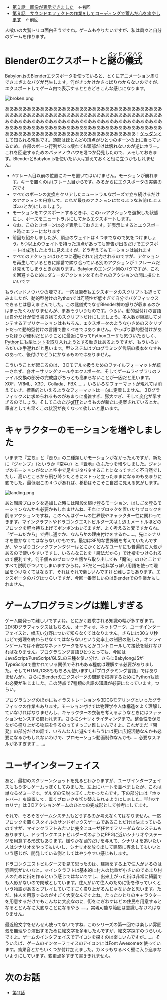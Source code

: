 * [第１話　画像が表示できました](http://qiita.com/hiruberuto/items/5321d8cebce7b87851f6)　←初回
* [第９話　サウンドエフェクトの作業をしてコーディングで荒んだ心を癒やします](http://qiita.com/hiruberuto/items/5962fc29e2c168671d3f)　←前回


人喰いの大鷲トリコ面白そうですね。ゲームもやりたいですが、私は粛々と自分のゲームを作ります。


# Blenderのエクスポートと<ruby>謎の儀式<rt>バッドノウハウ</rt><ruby>

Babylon.jsのBlenderエクスポータを使っていると、とくにアニメーション周りでさまざまなバグが発生します。何がきっかけかさっぱりわからないのですが、エクスポートしてゲーム内で表示するとときどきこんな感じになります。

![broken.png](https://qiita-image-store.s3.amazonaws.com/0/64695/a54919ce-1772-43d9-22b4-7d9c575059d5.png)

ああああああああああああああああああああああああああああああああああああああああああああああああああああああああああああああああああああああああああああああああああああああああああああああああああああああああああああああああああああああああああああああああああああああああああああああああああああああああああああああああああああああああああああああ！[ゲッダン](http://www.nicovideo.jp/watch/sm602860)として知られる現象です。頭部はほとんどの頂点がひとつのボーンの上に乗っているため、各部のボーン行列がぶっ壊れても頭部だけは壊れないのが逆にホラー。これを回避するためのバッドノウハウを幾つか発見したので、メモしておきます。BlenderとBabylon.jsを使いたい人は覚えておくと役に立つかもしれません。

* `0`フレーム目以前の位置にキーを置いてはいけません。モーションが崩れます。キーを置くのは`1`フレーム目からです。みるからにエクスポータの実装の穴です
* すべてのボーンの変換をクリアしたニュートラルなポーズで立ち続けるだけのアクションを用意して、これが最後のアクションになるような名前(たとえば`zzz`とか)にしましょう。
* モーションをエクスポートするときは、この`zzz`アクションを選択した状態にし、ポーズをニュートラルにしてからエクスポートします。
* なお、このときボーンは必ず表示しておきます。非表示にするとエクスポート時にエラーになります
* 前回も紹介しましたが、頂点のウェイトは４つまでなので気をつけましょう。5つ以上のウェイトを持った頂点があっても警告が出るだけでエクスポートは成功したように見えますが、どう考えてもモーションは崩れます
* すべてのアクションはひとつに連結されて出力されるのですが、アクションを再生しているときに順番で隣り合っている別のアクションが１フレームだけ見えてしまうときがあります。Babylonのエンジン側のバグですが、これを回避するためにダミーのアクションをそれぞれのアクションの間に挟むといいです

もうバッドノウハウの塊です。一応は筆者もエクスポータのスクリプトも追ってみましたが、動的型付けのPythonでは可読性が低すぎて自分でバグフィックスできるとは思えませんでした。この謎儀式でなぜBlender神の怒りが収まるのかはまったくわかりませんが、まあそういうものです。つらい。動的型付けの言語は自分だけが使う書き捨てのスクリプトだけにしましょう。多人数が継続してメンテするアプリケーションはもちろん、エクスポータのような小さめのスクリプトだって動的型付けの言語で書くべきではありません。やっぱり静的型付けがあったほうが便利だということに最近になってPythonユーザも気づいたらしく、[Pythonにも型ヒントを取り入れようとする動き](http://qiita.com/t2y/items/f95f6efe163b29be59af)はあるようですが、もういろいろだいぶ手遅れだと思います。型システムはプログラミング言語の根本をなすものあって、後付けでどうにかなるものではありません。


こういうことが起こるのは、３Dモデルを扱うためのファイルフォーマットが統一されず、各オーサリングツールやエクスポータ、そしてゲームライブラリのファイル交換の部分の完成度がちっとも高まらないことが一因だと思います。XOF、VRML、X3D、Collada、FBX……。いろいろなフォーマットが現れては消えていき、標準的といえるようなフォーマットは一向に定着しません。３Dグラフィックスに求められるものがあまりに複雑すぎ、膨大すぎ、そして変化が早すぎるのでしょう。そしてこのたび[glTF](http://qiita.com/emadurandal/items/1a034c4addd7ff8b5184)というものが新たに提案されているとか。筆者としても早くこの状況が良くなって欲しいと思います。


# キャラクターのモーションを増やしました

いままで『立ち』と『走り』の二種類しかモーションがなかったんですが、新たに『ジャンプ』（というか『空中』）と『着地』のふたつを増やしました。ジャンプのモーションがないと空中で足をジタバタすることになってすごく不自然でしたし、高いところから飛び降りたときにストっと立ったままになるのもあまりに変でした。最低限この４つがあれば、移動はそこそこ自然に見える気がします。

![landing.png](https://qiita-image-store.s3.amazonaws.com/0/64695/1160113f-d505-b821-80ed-0a2b9ac54cba.png)

あと階段ブロックを追加した時には階段を駆け登るモーション、はしごを登るモーションなんかも必要かもしれませんね。それにブロックを置いたりブロックを削るアクションですね。このへんはゲームの世界観やキャラクター性に関わってきます。マインクラフトやドラゴンクエストビルダーズは１辺１メートルほどのブロックを軽々持ち上げてポンポンおいてますが、よく考えると変ですからね。「ゲームだから」で押し通すか、なんらかの理由付けをするか……。先にシナリオを書かなくてはならないかもです。最初はSF的な世界観を考えていたんですが、やっぱりゴシックファンタジーはとにかくどんなユーザにも普遍的に人気があるので使いやすいですし、いろんなことを「魔法だから」で辻褄をつけられるので便利です。何千個ものブロックを懐から取り出しても「魔法」のひとことですべて説明がついてしまいますからね。SFだと一応科学っぽい用語を使って理屈をつけなくてはならず、それはそれで楽しいんですけど難しさもあります。エクスポータのバグはつらいですが、今回一番楽しいのはBlenderでの作業かもしれません。




# ゲームプログラミングは難しすぎる

ゲーム開発って難しいですよね。とにかく要求される知識の幅が多すぎます。2D/3Dグラフィックスはもちろん、オーディオ、ネットワーク、ユーザインターフェイスと、幅広い分野について知らなくてはなりません。さらには30ミリ秒ほどで処理を終わらせなくてはならないという効率上の制限の厳しさ。オンラインゲームでは不安定なネットワークをなんとかコントロールして接続を続けなければなりません。プログラミング言語ひとつとっても、今回はJavaScript/PureScript/GLSLの三種を使い分け、さらにBabylongJSがTypeScriptで書かれている関係でそれもある程度は理解する必要がありました。そしてHTML/CSSももちろん使いますし(『プログラミング言語』ではありませんが)、さらにBlenderのエクスポータの問題を把握するためにPythonも読む必要が生じました。この時点で7種類の言語の知識が必要になっています。つらい。

プログラミングのほかにもイラストレーションや3DCGモデリングといったグラフィックの作業もあります。モーション付けでは物理学や人体構造をよく理解していなければなりませんし、キャラクターの衣装を考えるようなときにはファッションセンスすら問われます。さらにシナリオライティングまで。整合性を保ちながら盛り上がる物語を作るのってすっごい難しいんですよ。これがまだ『開発』の部分だけの話で、いろんな人に遊んでもらうには更に広報活動なんかも必要になるかもしれないわけで、プロモーション動画制作なんかも……必要なスキルが多すぎます……。



# ユーザインターフェイス

あと、最初のスクリーンショットを見るとわかりますが、ユーザインターフェイスももう少しゲームっぽくしてみました。左上にハートを並べましたが、これは単なるダミーです。ゼルダの伝説っぽくしたかったんです。下の部分には『ホットバー』を設置して、置くブロックを切り替えられるようにしました。『時のオカリナ』は３Dアクションゲームのひとつの完成形として参考にしてます。

それで、そろそろゲームシステムもどうするのか考えなくてはなりません。一応ブロックを置くスタイルのサンドボックスゲームであることだけは決まっているのですが、マインクラフトみたいに完全にユーザ任せでフリーダムなシステムもありますし、ドラゴンクエストビルダーズのようにRPGに近いシナリオやステージを用意する形式もあります。緩やかな目的だけを与えて、シナリオを追いたい人はシナリオをやってもいいし、シナリオを放り出して建築に専念してもいいという感じが、開発している側としてはやりやすい感じもします。

ドラゴンクエストビルダーズを見て思ったのは、建築をする上で住人がいるのは雰囲気がいいなと。マインクラフトは基本的に村人の比重が小さいのであまり村人のために街を作るという感じではないですし、出来上がった街は非常に綺麗でも人影がないので閑散としています。住人がいて住人のために街を作っていくという物語があるとプレイしていてすごく盛り上がるんじゃないかと思います。ただ、住人を用意するのがすごく大変なんですよね。たったひとりのキャラクターを用意するだけでもこんなに大変なのに、街をにぎわすほどの住民を用意するとなるとどんなに大変なことになるやら……。実現可能な範囲は意識しなければなりません。

最近絵文字をぜんぜん使ってないですね。このシリーズの第一回では楽しい雰囲気を無理やり演出するために絵文字を多用したんですが、絵文字探すのつらいんですよ。ゲームのインタフェイスでアイコンを探すのは楽しいんですが……。そういえば、ゲームのインターフェイスのアイコンにはFont Awesomeを使っています。効果音とかもいくつか付け加えました。カメラもなるべく壁に入り込まないようにしています。変更点多すぎて書ききれません。




# 次のお話

* [第11話](http://qiita.com/hiruberuto/items/d057a411bfd10a0b7924)
　　　　











